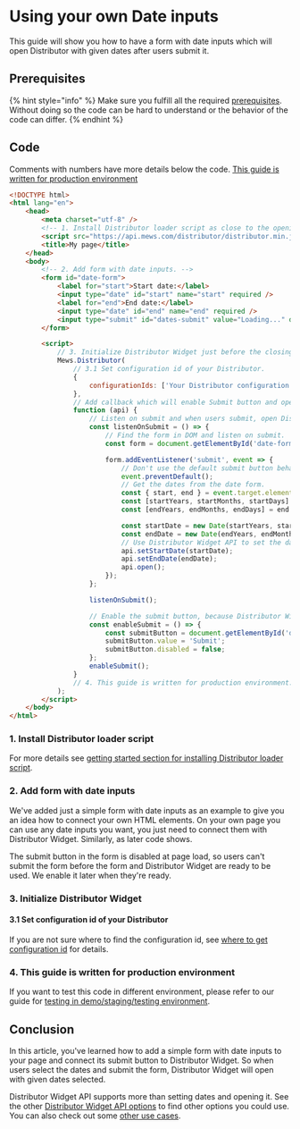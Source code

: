 # Using your own Date inputs

This guide will show you how to have a form with date inputs which will open Distributor with given dates after users submit it.


## Prerequisites

{% hint style="info" %}
Make sure you fulfill all the required [prerequisites](./prerequisites.md). Without doing so the code can be hard to understand or the behavior of the code can differ.
{% endhint %}

## Code

Comments with numbers have more details below the code. [This guide is written for production environment](./use-own-date-inputs.md#4.-this-guide-is-written-for-production-environment)

```html
<!DOCTYPE html>
<html lang="en">
    <head>
        <meta charset="utf-8" />
        <!-- 1. Install Distributor loader script as close to the opening <head/> tag as possible -->
        <script src="https://api.mews.com/distributor/distributor.min.js"></script>
        <title>My page</title>
    </head>
    <body>
        <!-- 2. Add form with date inputs. -->
        <form id="date-form">
            <label for="start">Start date:</label>
            <input type="date" id="start" name="start" required />
            <label for="end">End date:</label>
            <input type="date" id="end" name="end" required />
            <input type="submit" id="dates-submit" value="Loading..." disabled />
        </form>

        <script>
            // 3. Initialize Distributor Widget just before the closing </body> tag.
            Mews.Distributor(
                // 3.1 Set configuration id of your Distributor.
                {
                    configurationIds: ['Your Distributor configuration id'],
                },
                // Add callback which will enable Submit button and open Distributor Widget upon button click.
                function (api) {
                    // Listen on submit and when users submit, open Distributor with given dates.
                    const listenOnSubmit = () => {
                        // Find the form in DOM and listen on submit.
                        const form = document.getElementById('date-form');

                        form.addEventListener('submit', event => {
                            // Don't use the default submit button behavior. We want to handle it ourselves.
                            event.preventDefault();
                            // Get the dates from the date form.
                            const { start, end } = event.target.elements;
                            const [startYears, startMonths, startDays] = start.value.split('-');
                            const [endYears, endMonths, endDays] = end.value.split('-');

                            const startDate = new Date(startYears, startMonths - 1, startDays);
                            const endDate = new Date(endYears, endMonths - 1, endDays);
                            // Use Distributor Widget API to set the dates in Distributor Widget and open it.
                            api.setStartDate(startDate);
                            api.setEndDate(endDate);
                            api.open();
                        });
                    };

                    listenOnSubmit();

                    // Enable the submit button, because Distributor Widget is ready to be used.
                    const enableSubmit = () => {
                        const submitButton = document.getElementById('dates-submit');
                        submitButton.value = 'Submit';
                        submitButton.disabled = false;
                    };
                    enableSubmit();
                }
                // 4. This guide is written for production environment.
            );
        </script>
    </body>
</html>
```

### 1. Install Distributor loader script

For more details see [getting started section for installing Distributor loader script](../getting-started.md#install-distributor-loader-script).

### 2. Add form with date inputs

We've added just a simple form with date inputs as an example to give you an idea how to connect your own HTML elements. On your own page you can use any date inputs you want, you just need to connect them with Distributor Widget. Similarly, as later code shows.

The submit button in the form is disabled at page load, so users can't submit the form before the form and Distributor Widget are ready to be used. We enable it later when they're ready.

### 3. Initialize Distributor Widget

#### 3.1 Set configuration id of your Distributor

If you are not sure where to find the configuration id, see [where to get configuration id](../../faq.md#where-to-get-configuration-id) for details.

### 4. This guide is written for production environment

If you want to test this code in different environment, please refer to our guide for [testing in demo/staging/testing environment](./testing-in-staging-environment.md).

## Conclusion

In this article, you've learned how to add a simple form with date inputs to your page and connect its submit button to Distributor Widget. So when users select the dates and submit the form, Distributor Widget will open with given dates selected.

Distributor Widget API supports more than setting dates and opening it. See the other [Distributor Widget API options](../reference.md) to find other options you could use. You can also check out some [other use cases](./README.md).
